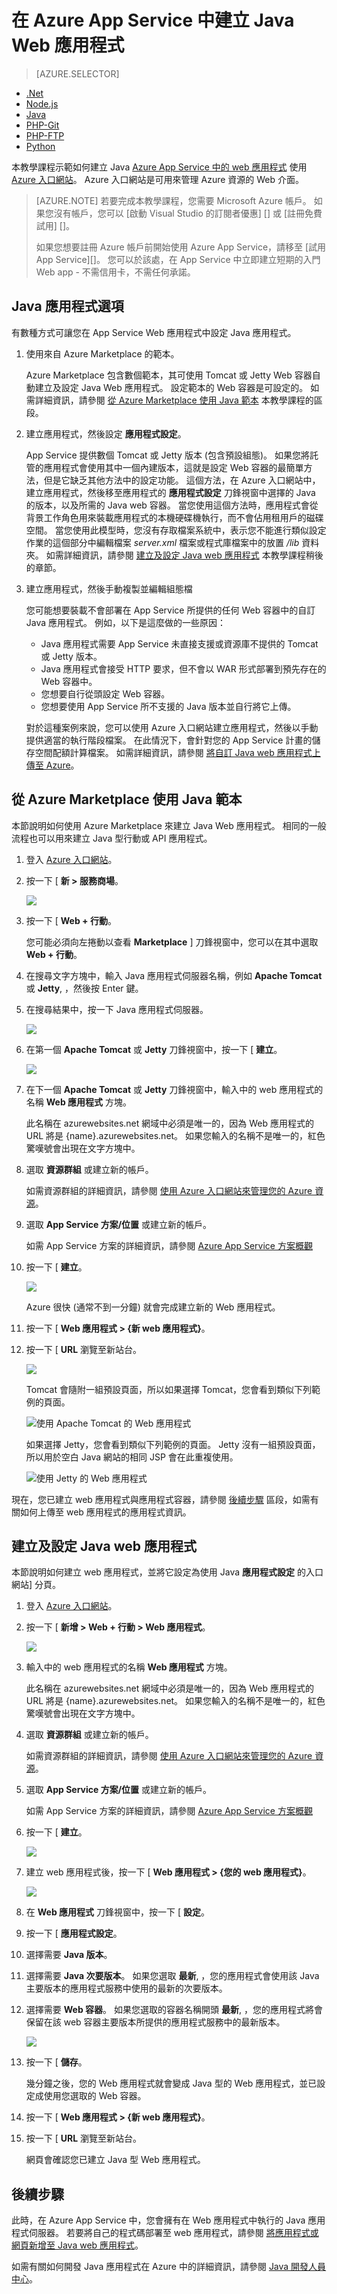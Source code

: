 <properties
    pageTitle="在 Azure App Service 中建立 Java Web 應用程式 | Microsoft Azure"
    description="本教學課程示範如何將 Java Web 應用程式部署至 Azure App Service。"
    services="app-service\web"
    documentationCenter="java"
    authors="rmcmurray"
    manager="wpickett"
    editor="jimbe"/>
<tags
    ms.service="app-service-web"
    ms.workload="web"
    ms.tgt_pltfrm="na"
    ms.devlang="Java"
    ms.topic="hero-article"
    ms.date="10/20/2015"
    ms.author="robmcm"/>

# 在 Azure App Service 中建立 Java Web 應用程式

> [AZURE.SELECTOR]
- [.Net](web-sites-dotnet-get-started.md)
- [Node.js](web-sites-nodejs-develop-deploy-mac.md)
- [Java](web-sites-java-get-started.md)
- [PHP-Git](web-sites-php-mysql-deploy-use-git.md)
- [PHP-FTP](web-sites-php-mysql-deploy-use-ftp.md)
- [Python](web-sites-python-ptvs-django-mysql.md)

本教學課程示範如何建立 Java [Azure App Service 中的 web 應用程式](http://go.microsoft.com/fwlink/?LinkId=529714) 使用 [Azure 入口網站](https://portal.azure.com/)。 Azure 入口網站是可用來管理 Azure 資源的 Web 介面。

> [AZURE.NOTE] 若要完成本教學課程，您需要 Microsoft Azure 帳戶。 如果您沒有帳戶，您可以 [啟動 Visual Studio 的訂閱者優惠] [] 或 [註冊免費試用] []。
>
> 如果您想要註冊 Azure 帳戶前開始使用 Azure App Service，請移至 [試用 App Service][]。 您可以於該處，在 App Service 中立即建立短期的入門 Web app - 不需信用卡，不需任何承諾。

## Java 應用程式選項

有數種方式可讓您在 App Service Web 應用程式中設定 Java 應用程式。 

1. 使用來自 Azure Marketplace 的範本。

    Azure Marketplace 包含數個範本，其可使用 Tomcat 或 Jetty Web 容器自動建立及設定 Java Web 應用程式。 設定範本的 Web 容器是可設定的。 如需詳細資訊，請參閱 [從 Azure Marketplace 使用 Java 範本](#marketplace) 本教學課程的區段。
 
1. 建立應用程式，然後設定 **應用程式設定**。

    App Service 提供數個 Tomcat 或 Jetty 版本 (包含預設組態)。 如果您將託管的應用程式會使用其中一個內建版本，這就是設定 Web 容器的最簡單方法，但是它缺乏其他方法中的設定功能。 這個方法，在 Azure 入口網站中，建立應用程式，然後移至應用程式的 **應用程式設定** 刀鋒視窗中選擇的 Java 的版本，以及所需的 Java web 容器。 當您使用這個方法時，應用程式會從背景工作角色用來裝載應用程式的本機硬碟機執行，而不會佔用租用戶的磁碟空間。 當您使用此模型時，您沒有存取檔案系統中，表示您不能進行類似設定作業的這個部分中編輯檔案 *server.xml* 檔案或程式庫檔案中的放置 */lib* 資料夾。  如需詳細資訊，請參閱 [建立及設定 Java web 應用程式](#appsettings) 本教學課程稍後的章節。  
  
3. 建立應用程式，然後手動複製並編輯組態檔 

    您可能想要裝載不會部署在 App Service 所提供的任何 Web 容器中的自訂 Java 應用程式。  例如，以下是這麼做的一些原因：
    
    * Java 應用程式需要 App Service 未直接支援或資源庫不提供的 Tomcat 或 Jetty 版本。
    * Java 應用程式會接受 HTTP 要求，但不會以 WAR 形式部署到預先存在的 Web 容器中。
    * 您想要自行從頭設定 Web 容器。 
    * 您想要使用 App Service 所不支援的 Java 版本並自行將它上傳。

    對於這種案例來說，您可以使用 Azure 入口網站建立應用程式，然後以手動提供適當的執行階段檔案。 在此情況下，會針對您的 App Service 計畫的儲存空間配額計算檔案。 如需詳細資訊，請參閱 [將自訂 Java web 應用程式上傳至 Azure](https://acom-sandbox.azurewebsites.net/en-us/documentation/articles/web-sites-java-custom-upload/)。

## <a name="marketplace"></a> 從 Azure Marketplace 使用 Java 範本

本節說明如何使用 Azure Marketplace 來建立 Java Web 應用程式。  相同的一般流程也可以用來建立 Java 型行動或 API 應用程式。  

1. 登入 [Azure 入口網站](https://portal.azure.com/)。

2. 按一下 [ **新 > 服務商場**。

    ![](./media/web-sites-java-get-started/newmarketplace.png)

3. 按一下 [ **Web + 行動**。

    您可能必須向左捲動以查看 **Marketplace** ] 刀鋒視窗中，您可以在其中選取 **Web + 行動**。

4. 在搜尋文字方塊中，輸入 Java 應用程式伺服器名稱，例如 **Apache Tomcat** 或 **Jetty**, ，然後按 Enter 鍵。

5. 在搜尋結果中，按一下 Java 應用程式伺服器。

    ![](./media/web-sites-java-get-started/webmobilejetty.png)

6. 在第一個 **Apache Tomcat** 或 **Jetty** 刀鋒視窗中，按一下 [ **建立**。

    ![](./media/web-sites-java-get-started/jettyblade.png)

7. 在下一個 **Apache Tomcat** 或 **Jetty** 刀鋒視窗中，輸入中的 web 應用程式的名稱 **Web 應用程式** 方塊。

    此名稱在 azurewebsites.net 網域中必須是唯一的，因為 Web 應用程式的 URL 將是 {name}.azurewebsites.net。 如果您輸入的名稱不是唯一的，紅色驚嘆號會出現在文字方塊中。

8. 選取 **資源群組** 或建立新的帳戶。

    如需資源群組的詳細資訊，請參閱 [使用 Azure 入口網站來管理您的 Azure 資源](../resource-group-portal.md)。

9. 選取 **App Service 方案/位置** 或建立新的帳戶。

    如需 App Service 方案的詳細資訊，請參閱 [Azure App Service 方案概觀](../azure-web-sites-web-hosting-plans-in-depth-overview.md)

10. 按一下 [ **建立**。

    ![](./media/web-sites-java-get-started/jettyportalcreate2.png)

    Azure 很快 (通常不到一分鐘) 就會完成建立新的 Web 應用程式。

11. 按一下 [ **Web 應用程式 > {新 web 應用程式}**。

12. 按一下 [ **URL** 瀏覽至新站台。

    ![](./media/web-sites-java-get-started/jettyurl.png)

    Tomcat 會隨附一組預設頁面，所以如果選擇 Tomcat，您會看到類似下列範例的頁面。

    ![使用 Apache Tomcat 的 Web 應用程式](./media/web-sites-java-get-started/tomcat.png)

    如果選擇 Jetty，您會看到類似下列範例的頁面。 Jetty 沒有一組預設頁面，所以用於空白 Java 網站的相同 JSP 會在此重複使用。

    ![使用 Jetty 的 Web 應用程式](./media/web-sites-java-get-started/jetty.png)

現在，您已建立 web 應用程式與應用程式容器，請參閱 [後續步驟](#next-steps) 區段，如需有關如何上傳至 web 應用程式的應用程式資訊。

## <a name="portal"></a> 建立及設定 Java web 應用程式

本節說明如何建立 web 應用程式，並將它設定為使用 Java **應用程式設定** 的入口網站] 分頁。

1. 登入 [Azure 入口網站](https://portal.azure.com/)。

2. 按一下 [ **新增 > Web + 行動 > Web 應用程式**。

    ![](./media/web-sites-java-get-started/newwebapp.png)

4. 輸入中的 web 應用程式的名稱 **Web 應用程式** 方塊。

    此名稱在 azurewebsites.net 網域中必須是唯一的，因為 Web 應用程式的 URL 將是 {name}.azurewebsites.net。 如果您輸入的名稱不是唯一的，紅色驚嘆號會出現在文字方塊中。

5. 選取 **資源群組** 或建立新的帳戶。

    如需資源群組的詳細資訊，請參閱 [使用 Azure 入口網站來管理您的 Azure 資源](../resource-group-portal.md)。

6. 選取 **App Service 方案/位置** 或建立新的帳戶。

    如需 App Service 方案的詳細資訊，請參閱 [Azure App Service 方案概觀](../azure-web-sites-web-hosting-plans-in-depth-overview.md)

7. 按一下 [ **建立**。

    ![](./media/web-sites-java-get-started/newwebapp2.png)
 
8. 建立 web 應用程式後，按一下 [ **Web 應用程式 > {您的 web 應用程式}**。
 
    ![](./media/web-sites-java-get-started/selectwebapp.png)

9. 在 **Web 應用程式** 刀鋒視窗中，按一下 [ **設定**。

10. 按一下 [ **應用程式設定**。

11. 選擇需要 **Java 版本**。 

12. 選擇需要 **Java 次要版本**。  如果您選取 **最新**, ，您的應用程式會使用該 Java 主要版本的應用程式服務中使用的最新的次要版本。

12. 選擇需要 **Web 容器**。 如果您選取的容器名稱開頭 **最新**, ，您的應用程式將會保留在該 web 容器主要版本所提供的應用程式服務中的最新版本。 

    ![](./media/web-sites-java-get-started/versions.png)

13. 按一下 [ **儲存**。

    幾分鐘之後，您的 Web 應用程式就會變成 Java 型的 Web 應用程式，並已設定成使用您選取的 Web 容器。

14. 按一下 [ **Web 應用程式 > {新 web 應用程式}**。

15. 按一下 [ **URL** 瀏覽至新站台。

    網頁會確認您已建立 Java 型 Web 應用程式。

## 後續步驟

此時，在 Azure App Service 中，您會擁有在 Web 應用程式中執行的 Java 應用程式伺服器。 若要將自己的程式碼部署至 web 應用程式，請參閱 [將應用程式或網頁新增至 Java web 應用程式](web-sites-java-add-app.md)。

如需有關如何開發 Java 應用程式在 Azure 中的詳細資訊，請參閱 [Java 開發人員中心](/develop/java/)。

<!-- External Links -->
[activate your Visual Studio subscriber benefits]: http://go.microsoft.com/fwlink/?LinkId=623901
[sign up for a free trial]: http://go.microsoft.com/fwlink/?LinkId=623901

[Try App Service]: http://go.microsoft.com/fwlink/?LinkId=523751

